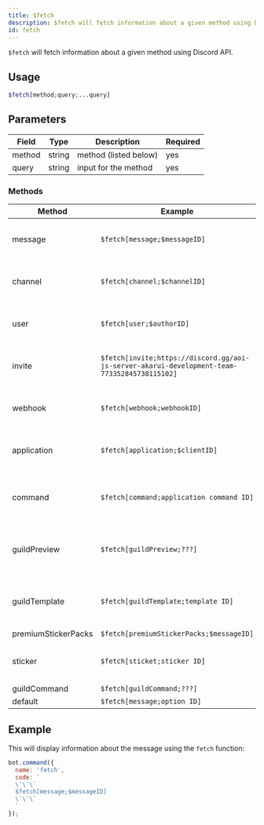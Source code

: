 ```yaml
---
title: $fetch 
description: $fetch will fetch information about a given method using Discord API.
id: fetch
---
```


`$fetch` will fetch information about a given method using Discord API.

## Usage

```php
$fetch[method;query;...query]
```
## Parameters 


| Field     | Type    | Description                                        | Required |
|-----------|---------|----------------------------------------------------|----------|
| method    | string  | method (listed below)                              | yes      |
| query     | string  | input for the method                               | yes      |

### Methods

| Method     | Example    | Description                                        
|------------|---------|----------------------------------------------------|
| message       | `$fetch[message;$messageID]` | Retrieve information about a message                             |
| channel      | `$fetch[channel;$channelID]`  | Retrieve information about a channel         |
| user         | `$fetch[user;$authorID]`  | Retrieve information about an user                    |
| invite         | `$fetch[invite;https://discord.gg/aoi-js-server-akarui-development-team-773352845738115102]`  | Retrieve information about an invite|
| webhook         | `$fetch[webhook;webhookID]`  | Retrieve information about a webhook                    |
| application         | `$fetch[application;$clientID]`  | Retrieve information about an application                    |
| command         | `$fetch[command;application command ID]`  | Retrieve information about an application command                    |
| guildPreview         | `$fetch[guildPreview;???]`  | Retrieve information about a guild preview                    |
| guildTemplate         | `$fetch[guildTemplate;template ID]`  | Retrieve information about a guild template                    |
| premiumStickerPacks         | `$fetch[premiumStickerPacks;$messageID]`  | ???                    |
| sticker         | `$fetch[sticket;sticker ID]`  | Retrieve information about a sticker                     |
| guildCommand         | `$fetch[guildCommand;???]`  | ???                    |
| default         | `$fetch[message;option ID]`  | ???                    |


## Example

This will display information about the message using the `fetch` function:

```javascript
bot.command({
  name: 'fetch',
  code: `
  \`\`\`
  $fetch[message;$messageID]
  \`\`\`
  ` 
});
```
